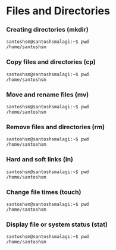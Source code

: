 # Files and Directories

### Creating directories (mkdir)

```console
santoshsm@santoshsmalagi:~$ pwd
/home/santoshsm
```
### Copy files and directories (cp)

```console
santoshsm@santoshsmalagi:~$ pwd
/home/santoshsm
```

### Move and rename files (mv)

```console
santoshsm@santoshsmalagi:~$ pwd
/home/santoshsm
```

### Remove files and directories (rm)

```console
santoshsm@santoshsmalagi:~$ pwd
/home/santoshsm
```

### Hard and soft links (ln)

```console
santoshsm@santoshsmalagi:~$ pwd
/home/santoshsm
```

### Change file times (touch)

```console
santoshsm@santoshsmalagi:~$ pwd
/home/santoshsm
```

### Display file or system status (stat)

```console
santoshsm@santoshsmalagi:~$ pwd
/home/santoshsm
```
